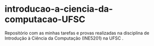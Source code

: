 # introducao-a-ciencia-da-computacao-UFSC
Repositório com as minhas tarefas e provas realizadas na disciplina de Introdução à Ciência da Computação (INE5201) na UFSC .
